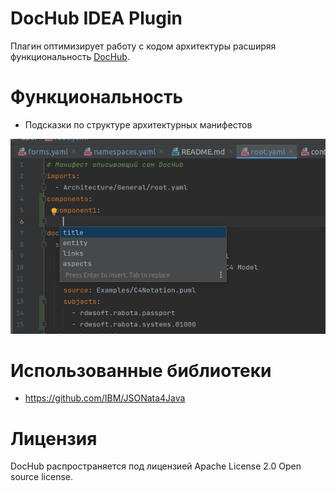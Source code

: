 # DocHub IDEA Plugin

Плагин оптимизирует работу с кодом архитектуры расширяя функциональность 
[DocHub](https://github.com/RabotaRu/DocHub/tree/archops-conception-v2).

# Функциональность

* Подсказки по структуре архитектурных манифестов

![Инкрементальное развитие архитектуры](images/completion.png)

# Использованные библиотеки
* https://github.com/IBM/JSONata4Java

# Лицензия
DocHub распространяется под лицензией Apache License 2.0 Open source license.
